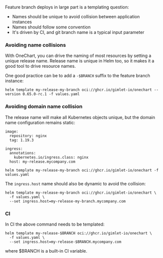Feature branch deploys in large part is a templating question:

- Names should be unique to avoid collision between application instances
- Names should follow some convention
- It's driven by CI, and git branch name is a typical input parameter

### Avoiding name collisions

With OneChart, you can drive the naming of most resources by setting a unique release name.
Release name is unique in Helm too, so it makes it a good tool to drive resource names.

One good practice can be to add a `-$BRANCH` suffix to the feature branch instance:

```
helm template my-release-my-branch oci://ghcr.io/gimlet-io/onechart --version 0.65.0-rc.1 -f values.yaml
```

### Avoiding domain name collision

The release name will make all Kubernetes objects unique, but the domain name configuration remains static:

```
image:
  repository: nginx
  tag: 1.19.3

ingress:
  annotations:
    kubernetes.io/ingress.class: nginx
  host: my-release.mycompany.com

helm template my-release-my-branch oci://ghcr.io/gimlet-io/onechart -f values.yaml
```

The `ingress.host` name should also be dynamic to avoid the collision:

```
helm template my-release-my-branch oci://ghcr.io/gimlet-io/onechart \
  -f values.yaml \
  --set ingress.host=my-release-my-branch.mycompany.com
```

### CI

In CI the above command needs to be templated:

```
helm template my-release-$BRANCH oci://ghcr.io/gimlet-io/onechart \
  -f values.yaml \
  --set ingress.host=my-release-$BRANCH.mycompany.com
```

where $BRANCH is a built-in CI variable.
